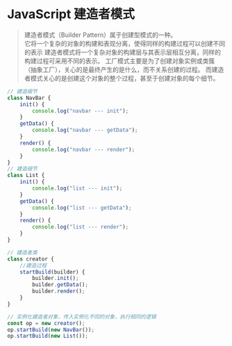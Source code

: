 # JavaScript 建造者模式

> 建造者模式（Builder Pattern）属于创建型模式的一种。\
> 它将一个复杂的对象的构建和表现分离，使得同样的构建过程可以创建不同的表示
> 建造者模式将一个复杂对象的构建层与其表示层相互分离，同样的构建过程可采用不同的表示。
> 工厂模式主要是为了创建对象实例或类簇（抽象工厂），关心的是最终产生的是什么，而不关系创建的过程。
> 而建造者模式关心的是创建这个对象的整个过程，甚至于创建对象的每个细节。

```js
// 建造细节
class NavBar {
	init() {
		console.log("navbar --- init");
	}
	getData() {
		console.log("navbar --- getData");
	}
	render() {
		console.log("navbar --- render");
	}
}
// 建造细节
class List {
	init() {
		console.log("list --- init");
	}
	getData() {
		console.log("list --- getData");
	}
	render() {
		console.log("list --- render");
	}
}

// 建造者类
class creator {
	//建造过程
	startBuild(builder) {
		builder.init();
		builder.getData();
		builder.render();
	}
}

// 实例化建造者对象，传入实例化不同的对象，执行相同的逻辑
const op = new creator();
op.startBuild(new NavBar());
op.startBuild(new List());
```
